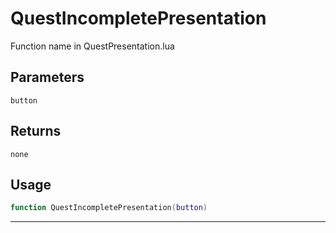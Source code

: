 # QuestIncompletePresentation
Function name in QuestPresentation.lua
## Parameters
`button`
## Returns
`none`
## Usage
```lua
function QuestIncompletePresentation(button)
```
---
